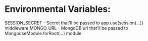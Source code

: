 # Environmental Variables:

SESSION_SECRET - Secret that'll be passed to app.use(session(...)) middleware
MONGO_URL - MongoDB url that'll be passed to MongooseModule.forRoot(...) module